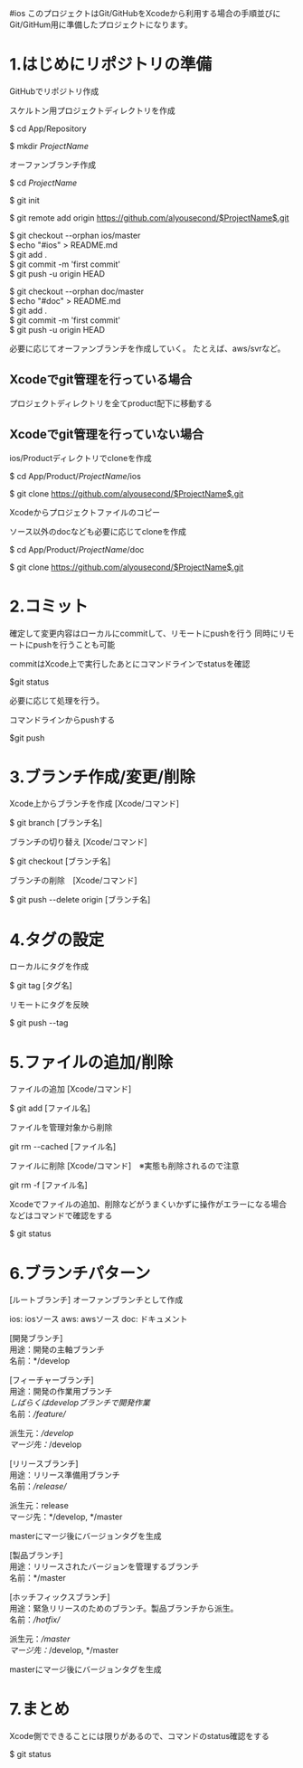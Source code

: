 #ios
このプロジェクトはGit/GitHubをXcodeから利用する場合の手順並びにGit/GitHum用に準備したプロジェクトになります。 

1.はじめにリポジトリの準備  
=======================================================================

GitHubでリポジトリ作成

スケルトン用プロジェクトディレクトリを作成

$ cd App/Repository

$ mkdir $ProjectName$

オーファンブランチ作成

$ cd $ProjectName$

$ git init

$ git remote add origin https://github.com/alyousecond/$ProjectName$.git

$ git checkout --orphan ios/master  
$ echo "#ios" > README.md  
$ git add .  
$ git commit -m 'first commit'  
$ git push -u origin HEAD  

$ git checkout --orphan doc/master  
$ echo "#doc" > README.md  
$ git add .  
$ git commit -m 'first commit'  
$ git push -u origin HEAD  

必要に応じてオーファンブランチを作成していく。
たとえば、aws/svrなど。

## Xcodeでgit管理を行っている場合
プロジェクトディレクトリを全てproduct配下に移動する

## Xcodeでgit管理を行っていない場合

ios/Productディレクトリでcloneを作成

$ cd App/Product/$ProjectName$/ios

$ git clone https://github.com/alyousecond/$ProjectName$.git

Xcodeからプロジェクトファイルのコピー

ソース以外のdocなども必要に応じてcloneを作成

$ cd App/Product/$ProjectName$/doc

$ git clone https://github.com/alyousecond/$ProjectName$.git


2.コミット
=======================================================================

確定して変更内容はローカルにcommitして、リモートにpushを行う
同時にリモートにpushを行うことも可能

commitはXcode上で実行したあとにコマンドラインでstatusを確認

$git status

必要に応じて処理を行う。

コマンドラインからpushする

$git push

3.ブランチ作成/変更/削除
=======================================================================

Xcode上からブランチを作成 [Xcode/コマンド]　　

$ git branch [ブランチ名]  

ブランチの切り替え [Xcode/コマンド]  

$ git checkout [ブランチ名]  

ブランチの削除　[Xcode/コマンド]  

$ git push --delete origin [ブランチ名]   

4.タグの設定
=======================================================================

ローカルにタグを作成

$ git tag [タグ名]

リモートにタグを反映

$ git push --tag

5.ファイルの追加/削除
=======================================================================
ファイルの追加 [Xcode/コマンド]

$ git add [ファイル名]

ファイルを管理対象から削除

git rm --cached [ファイル名]

ファイルに削除 [Xcode/コマンド]　※実態も削除されるので注意

git rm -f [ファイル名]

Xcodeでファイルの追加、削除などがうまくいかずに操作がエラーになる場合などはコマンドで確認をする

$ git status

6.ブランチパターン
=======================================================================
[ルートブランチ] 
オーファンブランチとして作成

ios: iosソース
aws: awsソース
doc: ドキュメント

[開発ブランチ]  
用途：開発の主軸ブランチ  
名前：*/develop  

[フィーチャーブランチ]  
用途：開発の作業用ブランチ  
*しばらくはdevelopブランチで開発作業*  
名前：*/feature/*  

派生元：*/develop  
マージ先：*/develop  

[リリースブランチ]  
用途：リリース準備用ブランチ  
名前：*/release/*  

派生元：release  
マージ先：*/develop, */master  

masterにマージ後にバージョンタグを生成  

[製品ブランチ]  
用途：リリースされたバージョンを管理するブランチ  
名前：*/master  

[ホッチフィックスブランチ]  
用途：緊急リリースのためのブランチ。製品ブランチから派生。  
名前：*/hotfix/*  

派生元：*/master  
マージ先：*/develop, */master  

masterにマージ後にバージョンタグを生成  

7.まとめ
=======================================================================
Xcode側でできることには限りがあるので、コマンドのstatus確認をする

$ git status

